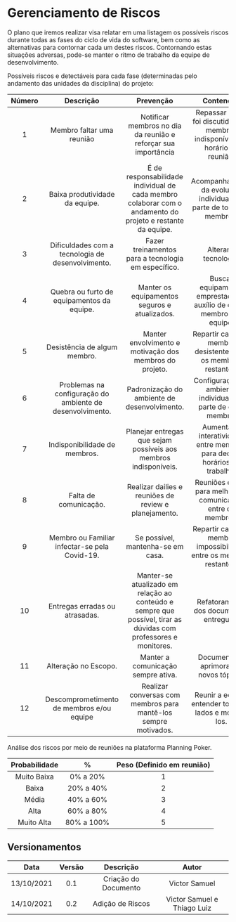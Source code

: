 # Gerenciamento de Riscos

O plano que iremos realizar visa relatar em uma listagem os possíveis riscos durante todas as fases do ciclo de vida do software, bem como as alternativas para contornar cada um destes riscos. Contornando estas situações adversas, pode-se manter o ritmo de trabalho da equipe de desenvolvimento.

Possíveis riscos e detectáveis para cada fase (determinadas pelo andamento das unidades da disciplina) do projeto:

|    Número  | Descrição |      Prevenção       |                                               Contenção                                           |
| :--------: | :-------: | :------------------: | :-----------------------------------------------------------------------------------------------: |
| 1          |  Membro faltar uma reunião | Notificar membros no dia da reunião e reforçar sua importância | Repassar o que foi discutido para membros indisponíveis no horário da reunião. | 
| 2          |  Baixa produtividade da equipe. | É de responsabilidade individual de cada membro colaborar com o andamento do projeto e restante da equipe. | Acompanhamento da evolução individual por parte de todos os membros. | 
| 3          |  Dificuldades com a tecnologia de desenvolvimento.  | Fazer treinamentos para a tecnologia em específico. | Alterar a tecnologia.  | 
| 4          |  Quebra ou furto de equipamentos da equipe. | Manter os equipamentos seguros e atualizados. | Buscar equipamento emprestado ou auxílio de outros membros da equipe. | 
| 5          |  Desistência de algum membro. | Manter envolvimento e motivação dos membros do projeto. | Repartir carga do membro desistente entre os membros restantes. | 
| 6          |  Problemas na configuração do ambiente de desenvolvimento. | Padronização do ambiente de desenvolvimento. | Configuração de ambiente individual por parte de cada membro. |
| 7          |  Indisponibilidade de membros.  | Planejar entregas que sejam possíveis aos membros indisponíveis. | Aumentar a interatividade entre membros para decidir horários de trabalho. |
| 8          |  Falta de comunicação.  | Realizar dailies e reuniões de review e planejamento. | Reuniões extras para melhorar a comunicação entre os membros. |
| 9          |  Membro ou Familiar infectar-se pela Covid-19.  | Se possível, mantenha-se em casa. | Repartir carga do membro impossibilitado entre os membros restantes. |
| 10          |  Entregas erradas ou atrasadas.  | Manter-se atualizado em relação ao conteúdo e sempre que possível, tirar as dúvidas com professores e monitores. | Refatoramento dos documentos entregues. |
| 11          |  Alteração no Escopo.  | Manter a comunicação sempre ativa. | Documentar e aprimorar os novos tópicos |
| 12          |  Descomprometimento de membros e/ou equipe | Realizar conversas com membros para mantê-los sempre motivados. | Reunir a equipe, entender todos os lados e motivá-los. |

Análise dos riscos por meio de reuniões na plataforma Planning Poker. 

|    Probabilidade  |    %      |  Peso (Definido em reunião)  |
| :---------------: | :-------: | :--------------------------: |
| Muito Baixa | 0%  a 20% | 1 |
| Baixa | 20%  a 40% | 2 |
| Média| 40%  a 60% | 3 |
| Alta | 60%  a 80% | 4 |
| Muito Alta | 80%  a 100% | 5 |

## Versionamentos

|    Data    | Versão |      Descrição       |                                               Autor                                               |
| :--------: | :----: | :------------------: | :-----------------------------------------------------------------------------------------------: |
| 13/10/2021 |  0.1   | Criação do Documento | Victor Samuel  |  
| 14/10/2021 |  0.2   | Adição de Riscos | Victor Samuel e Thiago Luiz  |  


